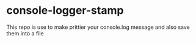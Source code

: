 # console-logger-stamp
This repo is use to make prittier your console.log message and also save them into a file 
